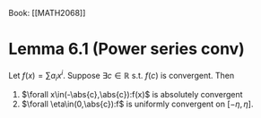 Book: [[MATH2068]]
# Lemma 6.1 (Power series conv)
Let $f(x)=\sum a_{i}x^{i}$.
Suppose $\exists c\in \mathbb{R}$ s.t. $f(c)$ is convergent.
Then 
1. $\forall x\in(-\abs{c},\abs{c}):f(x)$ is absolutely convergent
2. $\forall \eta\in(0,\abs{c}):f$ is uniformly convergent on $[-\eta,\eta]$.